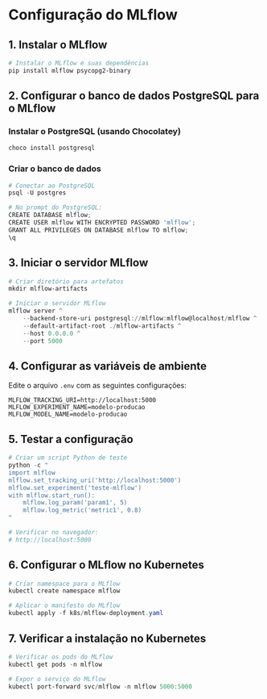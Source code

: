 # Configuração do MLflow

## 1. Instalar o MLflow

```powershell
# Instalar o MLflow e suas dependências
pip install mlflow psycopg2-binary
```

## 2. Configurar o banco de dados PostgreSQL para o MLflow

### Instalar o PostgreSQL (usando Chocolatey)
```powershell
choco install postgresql
```

### Criar o banco de dados
```powershell
# Conectar ao PostgreSQL
psql -U postgres

# No prompt do PostgreSQL:
CREATE DATABASE mlflow;
CREATE USER mlflow WITH ENCRYPTED PASSWORD 'mlflow';
GRANT ALL PRIVILEGES ON DATABASE mlflow TO mlflow;
\q
```

## 3. Iniciar o servidor MLflow

```powershell
# Criar diretório para artefatos
mkdir mlflow-artifacts

# Iniciar o servidor MLflow
mlflow server ^
    --backend-store-uri postgresql://mlflow:mlflow@localhost/mlflow ^
    --default-artifact-root ./mlflow-artifacts ^
    --host 0.0.0.0 ^
    --port 5000
```

## 4. Configurar as variáveis de ambiente

Edite o arquivo `.env` com as seguintes configurações:
```env
MLFLOW_TRACKING_URI=http://localhost:5000
MLFLOW_EXPERIMENT_NAME=modelo-producao
MLFLOW_MODEL_NAME=modelo-producao
```

## 5. Testar a configuração

```powershell
# Criar um script Python de teste
python -c "
import mlflow
mlflow.set_tracking_uri('http://localhost:5000')
mlflow.set_experiment('teste-mlflow')
with mlflow.start_run():
    mlflow.log_param('param1', 5)
    mlflow.log_metric('metric1', 0.8)
"

# Verificar no navegador:
# http://localhost:5000
```

## 6. Configurar o MLflow no Kubernetes

```powershell
# Criar namespace para o MLflow
kubectl create namespace mlflow

# Aplicar o manifesto do MLflow
kubectl apply -f k8s/mlflow-deployment.yaml
```

## 7. Verificar a instalação no Kubernetes

```powershell
# Verificar os pods do MLflow
kubectl get pods -n mlflow

# Expor o serviço do MLflow
kubectl port-forward svc/mlflow -n mlflow 5000:5000
``` 